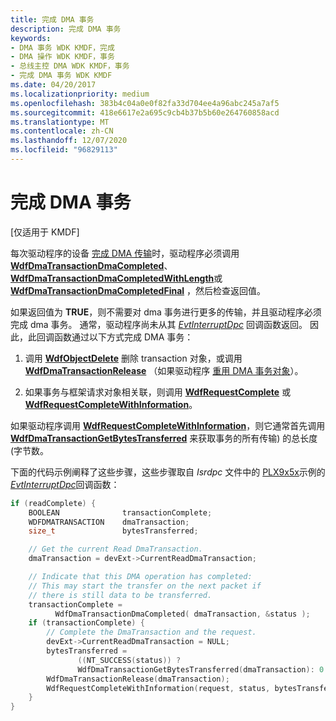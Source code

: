 ```yaml
---
title: 完成 DMA 事务
description: 完成 DMA 事务
keywords:
- DMA 事务 WDK KMDF，完成
- DMA 操作 WDK KMDF，事务
- 总线主控 DMA WDK KMDF，事务
- 完成 DMA 事务 WDK KMDF
ms.date: 04/20/2017
ms.localizationpriority: medium
ms.openlocfilehash: 383b4c04a0e0f82fa33d704ee4a96abc245a7af5
ms.sourcegitcommit: 418e6617e2a695c9cb4b37b5b60e264760858acd
ms.translationtype: MT
ms.contentlocale: zh-CN
ms.lasthandoff: 12/07/2020
ms.locfileid: "96829113"
---
```

# <a name="completing-a-dma-transaction"></a>完成 DMA 事务


\[仅适用于 KMDF\]




每次驱动程序的设备 [完成 DMA 传输](completing-a-dma-transfer.md)时，驱动程序必须调用 [**WdfDmaTransactionDmaCompleted**](/windows-hardware/drivers/ddi/wdfdmatransaction/nf-wdfdmatransaction-wdfdmatransactiondmacompleted)、 [**WdfDmaTransactionDmaCompletedWithLength**](/windows-hardware/drivers/ddi/wdfdmatransaction/nf-wdfdmatransaction-wdfdmatransactiondmacompletedwithlength)或 [**WdfDmaTransactionDmaCompletedFinal**](/windows-hardware/drivers/ddi/wdfdmatransaction/nf-wdfdmatransaction-wdfdmatransactiondmacompletedfinal) ，然后检查返回值。

如果返回值为 **TRUE**，则不需要对 dma 事务进行更多的传输，并且驱动程序必须完成 dma 事务。 通常，驱动程序尚未从其 [*EvtInterruptDpc*](/windows-hardware/drivers/ddi/wdfinterrupt/nc-wdfinterrupt-evt_wdf_interrupt_dpc) 回调函数返回。 因此，此回调函数通过以下方式完成 DMA 事务：

1.  调用 [**WdfObjectDelete**](/windows-hardware/drivers/ddi/wdfobject/nf-wdfobject-wdfobjectdelete) 删除 transaction 对象，或调用 [**WdfDmaTransactionRelease**](/windows-hardware/drivers/ddi/wdfdmatransaction/nf-wdfdmatransaction-wdfdmatransactionrelease) （如果驱动程序 [重用 DMA 事务对象](reusing-dma-transaction-objects.md)）。

2.  如果事务与框架请求对象相关联，则调用 [**WdfRequestComplete**](/windows-hardware/drivers/ddi/wdfrequest/nf-wdfrequest-wdfrequestcomplete) 或 [**WdfRequestCompleteWithInformation**](/windows-hardware/drivers/ddi/wdfrequest/nf-wdfrequest-wdfrequestcompletewithinformation)。

如果驱动程序调用 [**WdfRequestCompleteWithInformation**](/windows-hardware/drivers/ddi/wdfrequest/nf-wdfrequest-wdfrequestcompletewithinformation)，则它通常首先调用 [**WdfDmaTransactionGetBytesTransferred**](/windows-hardware/drivers/ddi/wdfdmatransaction/nf-wdfdmatransaction-wdfdmatransactiongetbytestransferred) 来获取事务的所有传输) 的总长度 (字节数。

下面的代码示例阐释了这些步骤，这些步骤取自 *Isrdpc* 文件中的 [PLX9x5x](/samples/browse/)示例的 [*EvtInterruptDpc*](/windows-hardware/drivers/ddi/wdfinterrupt/nc-wdfinterrupt-evt_wdf_interrupt_dpc)回调函数：

```cpp
if (readComplete) {
    BOOLEAN              transactionComplete;
    WDFDMATRANSACTION    dmaTransaction;
    size_t               bytesTransferred;

    // Get the current Read DmaTransaction.
    dmaTransaction = devExt->CurrentReadDmaTransaction;

    // Indicate that this DMA operation has completed:
    // This may start the transfer on the next packet if 
    // there is still data to be transferred.
    transactionComplete = 
          WdfDmaTransactionDmaCompleted( dmaTransaction, &status ); 
    if (transactionComplete) {
        // Complete the DmaTransaction and the request.
        devExt->CurrentReadDmaTransaction = NULL;
        bytesTransferred =  
               ((NT_SUCCESS(status)) ? 
               WdfDmaTransactionGetBytesTransferred(dmaTransaction): 0 );
        WdfDmaTransactionRelease(dmaTransaction);
        WdfRequestCompleteWithInformation(request, status, bytesTransferred);
    }
}
```
